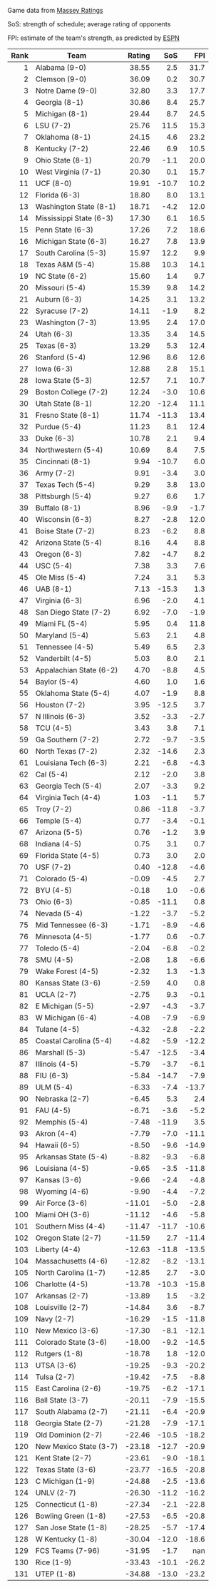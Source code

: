 Game data from [Massey Ratings](https://www.masseyratings.com/data.php)

SoS: strength of schedule; average rating of opponents

FPI: estimate of the team's strength, as predicted by
[ESPN](http://www.espn.com/college-football/statistics/teamratings)

Rank |           Team            | Rating |  SoS  |  FPI  
----:| ------------------------- | ------:| -----:| -----:
   1 | Alabama (9-0)             |  38.55 |   2.5 |  31.7
   2 | Clemson (9-0)             |  36.09 |   0.2 |  30.7
   3 | Notre Dame (9-0)          |  32.80 |   3.3 |  17.7
   4 | Georgia (8-1)             |  30.86 |   8.4 |  25.7
   5 | Michigan (8-1)            |  29.44 |   8.7 |  24.5
   6 | LSU (7-2)                 |  25.76 |  11.5 |  15.3
   7 | Oklahoma (8-1)            |  24.15 |   4.6 |  23.2
   8 | Kentucky (7-2)            |  22.46 |   6.9 |  10.5
   9 | Ohio State (8-1)          |  20.79 |  -1.1 |  20.0
  10 | West Virginia (7-1)       |  20.30 |   0.1 |  15.7
  11 | UCF (8-0)                 |  19.91 | -10.7 |  10.2
  12 | Florida (6-3)             |  18.80 |   8.0 |  13.1
  13 | Washington State (8-1)    |  18.71 |  -4.2 |  12.0
  14 | Mississippi State (6-3)   |  17.30 |   6.1 |  16.5
  15 | Penn State (6-3)          |  17.26 |   7.2 |  18.6
  16 | Michigan State (6-3)      |  16.27 |   7.8 |  13.9
  17 | South Carolina (5-3)      |  15.97 |  12.2 |   9.9
  18 | Texas A&M (5-4)           |  15.88 |  10.3 |  14.1
  19 | NC State (6-2)            |  15.60 |   1.4 |   9.7
  20 | Missouri (5-4)            |  15.39 |   9.8 |  14.2
  21 | Auburn (6-3)              |  14.25 |   3.1 |  13.2
  22 | Syracuse (7-2)            |  14.11 |  -1.9 |   8.2
  23 | Washington (7-3)          |  13.95 |   2.4 |  17.0
  24 | Utah (6-3)                |  13.35 |   3.4 |  14.5
  25 | Texas (6-3)               |  13.29 |   5.3 |  12.4
  26 | Stanford (5-4)            |  12.96 |   8.6 |  12.6
  27 | Iowa (6-3)                |  12.88 |   2.8 |  15.1
  28 | Iowa State (5-3)          |  12.57 |   7.1 |  10.7
  29 | Boston College (7-2)      |  12.24 |  -3.0 |  10.6
  30 | Utah State (8-1)          |  12.20 | -12.4 |  11.1
  31 | Fresno State (8-1)        |  11.74 | -11.3 |  13.4
  32 | Purdue (5-4)              |  11.23 |   8.1 |  12.4
  33 | Duke (6-3)                |  10.78 |   2.1 |   9.4
  34 | Northwestern (5-4)        |  10.69 |   8.4 |   7.5
  35 | Cincinnati (8-1)          |   9.94 | -10.7 |   6.0
  36 | Army (7-2)                |   9.91 |  -3.4 |   3.0
  37 | Texas Tech (5-4)          |   9.29 |   3.8 |  13.0
  38 | Pittsburgh (5-4)          |   9.27 |   6.6 |   1.7
  39 | Buffalo (8-1)             |   8.96 |  -9.9 |  -1.7
  40 | Wisconsin (6-3)           |   8.27 |  -2.8 |  12.0
  41 | Boise State (7-2)         |   8.23 |  -6.2 |   8.8
  42 | Arizona State (5-4)       |   8.16 |   4.4 |   8.8
  43 | Oregon (6-3)              |   7.82 |  -4.7 |   8.2
  44 | USC (5-4)                 |   7.38 |   3.3 |   7.6
  45 | Ole Miss (5-4)            |   7.24 |   3.1 |   5.3
  46 | UAB (8-1)                 |   7.13 | -15.3 |   1.3
  47 | Virginia (6-3)            |   6.96 |  -2.0 |   4.1
  48 | San Diego State (7-2)     |   6.92 |  -7.0 |  -1.9
  49 | Miami FL (5-4)            |   5.95 |   0.4 |  11.8
  50 | Maryland (5-4)            |   5.63 |   2.1 |   4.8
  51 | Tennessee (4-5)           |   5.49 |   6.5 |   2.3
  52 | Vanderbilt (4-5)          |   5.03 |   8.0 |   2.1
  53 | Appalachian State (6-2)   |   4.70 |  -8.8 |   4.5
  54 | Baylor (5-4)              |   4.60 |   1.0 |   1.6
  55 | Oklahoma State (5-4)      |   4.07 |  -1.9 |   8.8
  56 | Houston (7-2)             |   3.95 | -12.5 |   3.7
  57 | N Illinois (6-3)          |   3.52 |  -3.3 |  -2.7
  58 | TCU (4-5)                 |   3.43 |   3.8 |   7.1
  59 | Ga Southern (7-2)         |   2.72 |  -9.7 |  -3.5
  60 | North Texas (7-2)         |   2.32 | -14.6 |   2.3
  61 | Louisiana Tech (6-3)      |   2.21 |  -6.8 |  -4.3
  62 | Cal (5-4)                 |   2.12 |  -2.0 |   3.8
  63 | Georgia Tech (5-4)        |   2.07 |  -3.3 |   9.2
  64 | Virginia Tech (4-4)       |   1.03 |  -1.1 |   5.7
  65 | Troy (7-2)                |   0.86 | -11.8 |  -3.7
  66 | Temple (5-4)              |   0.77 |  -3.4 |  -0.1
  67 | Arizona (5-5)             |   0.76 |  -1.2 |   3.9
  68 | Indiana (4-5)             |   0.75 |   3.1 |   0.7
  69 | Florida State (4-5)       |   0.73 |   3.0 |   2.0
  70 | USF (7-2)                 |   0.40 | -12.8 |  -4.6
  71 | Colorado (5-4)            |  -0.09 |  -4.5 |   2.7
  72 | BYU (4-5)                 |  -0.18 |   1.0 |  -0.6
  73 | Ohio (6-3)                |  -0.85 | -11.1 |   0.8
  74 | Nevada (5-4)              |  -1.22 |  -3.7 |  -5.2
  75 | Mid Tennessee (6-3)       |  -1.71 |  -8.9 |  -4.6
  76 | Minnesota (4-5)           |  -1.77 |   0.6 |  -0.7
  77 | Toledo (5-4)              |  -2.04 |  -6.8 |  -0.2
  78 | SMU (4-5)                 |  -2.08 |   1.8 |  -6.6
  79 | Wake Forest (4-5)         |  -2.32 |   1.3 |  -1.3
  80 | Kansas State (3-6)        |  -2.59 |   4.0 |   0.8
  81 | UCLA (2-7)                |  -2.75 |   9.3 |  -0.1
  82 | E Michigan (5-5)          |  -2.97 |  -4.3 |  -3.7
  83 | W Michigan (6-4)          |  -4.08 |  -7.9 |  -6.9
  84 | Tulane (4-5)              |  -4.32 |  -2.8 |  -2.2
  85 | Coastal Carolina (5-4)    |  -4.82 |  -5.9 | -12.2
  86 | Marshall (5-3)            |  -5.47 | -12.5 |  -3.4
  87 | Illinois (4-5)            |  -5.79 |  -3.7 |  -6.1
  88 | FIU (6-3)                 |  -5.84 | -14.7 |  -7.9
  89 | ULM (5-4)                 |  -6.33 |  -7.4 | -13.7
  90 | Nebraska (2-7)            |  -6.45 |   5.3 |   2.4
  91 | FAU (4-5)                 |  -6.71 |  -3.6 |  -5.2
  92 | Memphis (5-4)             |  -7.48 | -11.9 |   3.5
  93 | Akron (4-4)               |  -7.79 |  -7.0 | -11.1
  94 | Hawaii (6-5)              |  -8.50 |  -9.6 | -14.9
  95 | Arkansas State (5-4)      |  -8.82 |  -9.3 |  -6.8
  96 | Louisiana (4-5)           |  -9.65 |  -3.5 | -11.8
  97 | Kansas (3-6)              |  -9.66 |  -2.4 |  -4.8
  98 | Wyoming (4-6)             |  -9.90 |  -4.4 |  -7.2
  99 | Air Force (3-6)           | -11.01 |  -5.0 |  -2.8
 100 | Miami OH (3-6)            | -11.12 |  -4.6 |  -5.8
 101 | Southern Miss (4-4)       | -11.47 | -11.7 | -10.6
 102 | Oregon State (2-7)        | -11.59 |   2.7 | -11.4
 103 | Liberty (4-4)             | -12.63 | -11.8 | -13.5
 104 | Massachusetts (4-6)       | -12.82 |  -8.2 | -13.1
 105 | North Carolina (1-7)      | -12.85 |   2.7 |  -3.0
 106 | Charlotte (4-5)           | -13.78 | -10.3 | -15.8
 107 | Arkansas (2-7)            | -13.89 |   1.5 |  -3.2
 108 | Louisville (2-7)          | -14.84 |   3.6 |  -8.7
 109 | Navy (2-7)                | -16.29 |  -1.5 | -11.8
 110 | New Mexico (3-6)          | -17.30 |  -8.1 | -12.1
 111 | Colorado State (3-6)      | -18.00 |  -9.2 | -14.5
 112 | Rutgers (1-8)             | -18.78 |   1.8 | -12.0
 113 | UTSA (3-6)                | -19.25 |  -9.3 | -20.2
 114 | Tulsa (2-7)               | -19.42 |  -7.5 |  -8.8
 115 | East Carolina (2-6)       | -19.75 |  -6.2 | -17.1
 116 | Ball State (3-7)          | -20.11 |  -7.9 | -15.5
 117 | South Alabama (2-7)       | -21.11 |  -6.4 | -20.9
 118 | Georgia State (2-7)       | -21.28 |  -7.9 | -17.1
 119 | Old Dominion (2-7)        | -22.46 | -10.5 | -18.2
 120 | New Mexico State (3-7)    | -23.18 | -12.7 | -20.9
 121 | Kent State (2-7)          | -23.61 |  -9.0 | -18.1
 122 | Texas State (3-6)         | -23.77 | -16.5 | -20.8
 123 | C Michigan (1-9)          | -24.88 |  -2.5 | -13.6
 124 | UNLV (2-7)                | -26.30 | -11.2 | -16.2
 125 | Connecticut (1-8)         | -27.34 |  -2.1 | -22.8
 126 | Bowling Green (1-8)       | -27.53 |  -6.5 | -20.8
 127 | San Jose State (1-8)      | -28.25 |  -5.7 | -17.4
 128 | W Kentucky (1-8)          | -30.04 | -12.0 | -18.6
 129 | FCS Teams (7-96)          | -31.95 |  -1.7 |   nan
 130 | Rice (1-9)                | -33.43 | -10.1 | -26.2
 131 | UTEP (1-8)                | -34.88 | -13.0 | -23.2
